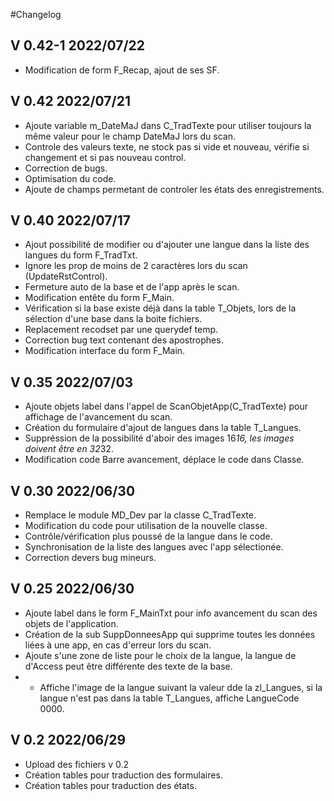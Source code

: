 #Changelog

## V 0.42-1 2022/07/22
- Modification de form F_Recap, ajout de ses SF.

## V 0.42 2022/07/21
- Ajoute variable m_DateMaJ dans C_TradTexte pour utiliser toujours la même valeur pour le champ DateMaJ lors du scan.
- Controle des valeurs texte, ne stock pas si vide et nouveau, vérifie si changement et si pas nouveau control.
- Correction de bugs.
- Optimisation du code.
- Ajoute de champs permetant de controler les états des enregistrements.

## V 0.40 2022/07/17
- Ajout possibilité de modifier ou d'ajouter une langue dans la liste des langues du form F_TradTxt.
- Ignore les prop de moins de 2 caractères lors du scan (UpdateRstControl).
- Fermeture auto de la base et de l'app après le scan.
- Modification entête du form F_Main.
- Vérification si la base existe déjà dans la table T_Objets, lors de la sélection d'une base dans la boite fichiers.
- Replacement recodset par une querydef temp.
- Correction bug text contenant des apostrophes.
- Modification interface du form F_Main.

## V 0.35 2022/07/03
- Ajoute objets label dans l'appel de ScanObjetApp(C_TradTexte) pour affichage de l'avancement du scan.
- Création du formulaire d'ajout de langues dans la table T_Langues.
- Suppréssion de la possibilité d'aboir des images 16*16, les images doivent être en 32*32.
- Modification code Barre avancement, déplace le code dans Classe.

## V 0.30 2022/06/30

- Remplace le module MD_Dev par la classe C_TradTexte.
- Modification du code pour utilisation de la nouvelle classe.
- Contrôle/vérification plus poussé de la langue dans le code.
- Synchronisation de la liste des langues avec l'app sélectionée.
- Correction devers bug mineurs.

## V 0.25 2022/06/30

- Ajoute label dans le form F_MainTxt pour info avancement du scan des objets de l'application.
- Création de la sub SuppDonneesApp qui supprime toutes les données liées à une app, en cas d'erreur lors du scan.
- Ajoute s'une zone de liste pour le choix de la langue, la langue de d'Access peut être différente des texte de la base.
- - Affiche l'image de la langue suivant la valeur dde la zl_Langues, si la langue n'est pas dans la table T_Langues, affiche LangueCode 0000.

## V 0.2 2022/06/29
- Upload des fichiers v 0.2
- Création tables pour traduction des formulaires.
- Création tables pour traduction des états.
